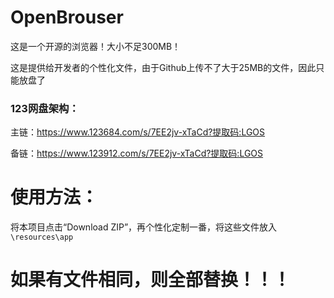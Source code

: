 # OpenBrouser
这是一个开源的浏览器！大小不足300MB！

这是提供给开发者的个性化文件，由于Github上传不了大于25MB的文件，因此只能放盘了

### 123网盘架构：

主链：https://www.123684.com/s/7EE2jv-xTaCd?提取码:LGOS

备链：https://www.123912.com/s/7EE2jv-xTaCd?提取码:LGOS

# 使用方法：

将本项目点击“Download ZIP”，再个性化定制一番，将这些文件放入<code>\resources\app</code>

# 如果有文件相同，则全部替换！！！

